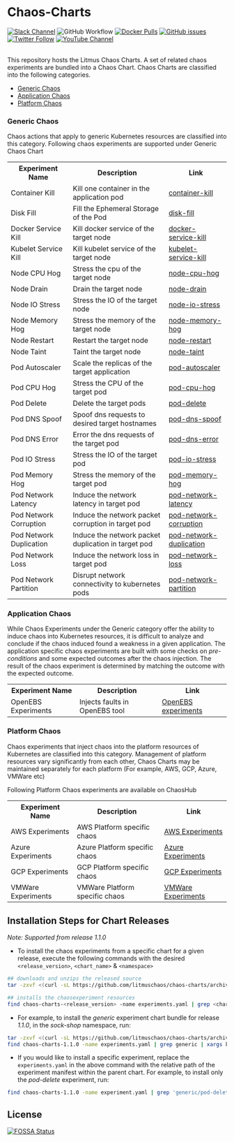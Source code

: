 # Chaos-Charts
[![Slack Channel](https://img.shields.io/badge/Slack-Join-purple)](https://slack.litmuschaos.io)
![GitHub Workflow](https://github.com/litmuschaos/chaos-charts/actions/workflows/push.yml/badge.svg?branch=master)
[![Docker Pulls](https://img.shields.io/docker/pulls/litmuschaos/go-runner.svg)](https://hub.docker.com/r/litmuschaos/go-runner)
[![GitHub issues](https://img.shields.io/github/issues/litmuschaos/chaos-charts)](https://github.com/litmuschaos/chaos-charts/issues)
[![Twitter Follow](https://img.shields.io/twitter/follow/litmuschaos?style=social)](https://twitter.com/LitmusChaos)
[![YouTube Channel](https://img.shields.io/badge/YouTube-Subscribe-red)](https://www.youtube.com/channel/UCa57PMqmz_j0wnteRa9nCaw)
<br><br>

This repository hosts the Litmus Chaos Charts. A set of related chaos experiments are bundled into a Chaos Chart. Chaos Charts are classified into the following categories.

- [Generic Chaos](#generic-chaos)
- [Application Chaos](#application-chaos)
- [Platform Chaos](#platform-chaos)

### Generic Chaos 

Chaos actions that apply to generic Kubernetes resources are classified into this category. Following chaos experiments are supported under Generic Chaos Chart

<table>
    <tr>
        <th> Experiment Name </th>
        <th> Description </th>
        <th> Link </th>
    </tr>
    <tr>
        <td> Container Kill </td>
        <td> Kill one container in the application pod </td>
        <td> <a href="https://github.com/litmuschaos/chaos-charts/tree/master/charts/generic/container-kill"> container-kill </a></td>
    <tr>
    <tr>
        <td> Disk Fill </td>
        <td> Fill the Ephemeral Storage of the Pod </td>
        <td> <a href="https://github.com/litmuschaos/chaos-charts/tree/master/charts/generic/disk-fill"> disk-fill </a></td>
    <tr>
    <tr>
        <td> Docker Service Kill </td>
        <td> Kill docker service of the target node </td>
        <td> <a href="https://github.com/litmuschaos/chaos-charts/tree/master/charts/generic/docker-service-kill"> docker-service-kill </a></td>
    <tr>
    <tr>
        <td> Kubelet Service Kill </td>
        <td> Kill kubelet service of the target node </td>
        <td> <a href="https://github.com/litmuschaos/chaos-charts/tree/master/charts/generic/kubelet-service-kill"> kubelet-service-kill </a></td>
    <tr>
    <tr>
        <td> Node CPU Hog </td>
        <td> Stress the cpu of the target node </td>
        <td> <a href="https://github.com/litmuschaos/chaos-charts/tree/master/charts/generic/node-cpu-hog"> node-cpu-hog </a></td>
    <tr>
    <tr>
        <td> Node Drain </td>
        <td> Drain the target node </td>
        <td> <a href="https://github.com/litmuschaos/chaos-charts/tree/master/charts/generic/node-drain"> node-drain </a></td>
    <tr>
    <tr>
        <td> Node IO Stress </td>
        <td> Stress the IO of the target node </td>
        <td> <a href="https://github.com/litmuschaos/chaos-charts/tree/master/charts/generic/node-io-stress"> node-io-stress </a></td>
    <tr>
    <tr>
        <td> Node Memory Hog </td>
        <td> Stress the memory of the target node </td>
        <td> <a href="https://github.com/litmuschaos/chaos-charts/tree/master/charts/generic/node-memory-hog"> node-memory-hog </a></td>
    <tr>
    <tr>
        <td> Node Restart </td>
        <td> Restart the target node </td>
        <td> <a href="https://github.com/litmuschaos/chaos-charts/tree/master/charts/generic/node-restart"> node-restart </a></td>
    <tr>
    <tr>
        <td> Node Taint </td>
        <td> Taint the target node </td>
        <td> <a href="https://github.com/litmuschaos/chaos-charts/tree/master/charts/generic/node-taint"> node-taint </a></td>
    <tr>
    <tr>
        <td> Pod Autoscaler </td>
        <td> Scale the replicas of the target application </td>
        <td> <a href="https://github.com/litmuschaos/chaos-charts/tree/master/charts/generic/pod-autoscaler"> pod-autoscaler </a></td>
    <tr>
    <tr>
        <td> Pod CPU Hog </td>
        <td> Stress the CPU of the target pod </td>
        <td> <a href="https://github.com/litmuschaos/chaos-charts/tree/master/charts/generic/pod-cpu-hog"> pod-cpu-hog </a></td>
    <tr>
    <tr>
        <td> Pod Delete </td>
        <td> Delete the target pods </td>
        <td> <a href="https://github.com/litmuschaos/chaos-charts/tree/master/charts/generic/pod-delete"> pod-delete </a></td>
    <tr>
    <tr>
        <td> Pod DNS Spoof </td>
        <td> Spoof dns requests to desired target hostnames </td>
        <td> <a href="https://github.com/litmuschaos/chaos-charts/tree/master/charts/generic/pod-dns-spoof"> pod-dns-spoof </a></td>
    <tr>
    <tr>
        <td> Pod DNS Error </td>
        <td> Error the dns requests of the target pod </td>
        <td> <a href="https://github.com/litmuschaos/chaos-charts/tree/master/charts/generic/pod-dns-error"> pod-dns-error </a></td>
    <tr>
    <tr>
        <td> Pod IO Stress </td>
        <td> Stress the IO of the target pod </td>
        <td> <a href="https://github.com/litmuschaos/chaos-charts/tree/master/charts/generic/pod-io-stress"> pod-io-stress </a></td>
    <tr>
    <tr>
        <td> Pod Memory Hog </td>
        <td> Stress the memory of the target pod </td>
        <td> <a href="https://github.com/litmuschaos/chaos-charts/tree/master/charts/generic/pod-memory-hog"> pod-memory-hog </a></td>
    <tr>
    <tr>
        <td> Pod Network Latency </td>
        <td> Induce the network latency in target pod </td>
        <td> <a href="https://github.com/litmuschaos/chaos-charts/tree/master/charts/generic/pod-network-latency"> pod-network-latency </a></td>
    <tr>
    <tr>
        <td> Pod Network Corruption </td>
        <td> Induce the network packet corruption in target pod </td>
        <td> <a href="https://github.com/litmuschaos/chaos-charts/tree/master/charts/generic/pod-network-corruption"> pod-network-corruption </a></td>
    <tr>
    <tr>
        <td> Pod Network Duplication </td>
        <td> Induce the network packet duplication in target pod </td>
        <td> <a href="https://github.com/litmuschaos/chaos-charts/tree/master/charts/generic/pod-network-duplication"> pod-network-duplication </a></td>
    <tr>
    <tr>
        <td> Pod Network Loss </td>
        <td> Induce the network loss in target pod </td>
        <td> <a href="https://github.com/litmuschaos/chaos-charts/tree/master/charts/generic/pod-network-loss"> pod-network-loss </a></td>
    <tr>
    <tr>
        <td> Pod Network Partition </td>
        <td> Disrupt network connectivity to kubernetes pods </td>
        <td> <a href="https://github.com/litmuschaos/chaos-charts/tree/master/charts/generic/pod-network-partition"> pod-network-partition </a></td>
    <tr>
</table>

### Application Chaos

While Chaos Experiments under the Generic category offer the ability to induce chaos into Kubernetes resources, it is difficult to analyze and conclude if the chaos induced found a weakness in a given application. The application specific chaos experiments are built with some checks on *pre-conditions* and some expected outcomes after the chaos injection. The result of the chaos experiment is determined by matching the outcome with the expected outcome. 


<table>
    <tr>
        <th> Experiment Name </th>
        <th> Description </th>
        <th> Link </th>
    </tr>
    <tr>
        <td> OpenEBS Experiments </td>
        <td> Injects faults in OpenEBS tool </td>
        <td> <a href="https://github.com/litmuschaos/chaos-charts/tree/master/charts/openebs"> OpenEBS experiments</a></td>
    <tr>
</table>

### Platform Chaos

Chaos experiments that inject chaos into the platform resources of Kubernetes are classified into this category. Management of platform resources vary significantly from each other, Chaos Charts may be maintained separately for each platform (For example, AWS, GCP, Azure, VMWare etc)

Following Platform Chaos experiments are available on ChaosHub

<table>
    <tr>
        <th> Experiment Name </th>
        <th> Description </th>
        <th> Link </th>
    </tr>
    <tr>
        <td> AWS Experiments </td>
        <td> AWS Platform specific chaos </td>
        <td> <a href="https://github.com/litmuschaos/chaos-charts/tree/master/charts/kube-aws"> AWS Experiments </a></td>
    <tr>
    <tr>
        <td> Azure Experiments </td>
        <td> Azure Platform specific chaos </td>
        <td> <a href="https://github.com/litmuschaos/chaos-charts/tree/master/charts/azure"> Azure Experiments </a></td>
    <tr>
    <tr>
        <td> GCP Experiments </td>
        <td> GCP Platform specific chaos </td>
        <td> <a href="https://github.com/litmuschaos/chaos-charts/tree/master/charts/generic/gcp"> GCP Experiments </a></td>
    <tr>
    <tr>
        <td> VMWare Experiments </td>
        <td> VMWare Platform specific chaos </td>
        <td> <a href="https://github.com/litmuschaos/chaos-charts/tree/master/charts/generic/vmware"> VMWare Experiments </a></td>
    <tr>
</table>


## Installation Steps for Chart Releases 

*Note: Supported from release 1.1.0*

- To install the chaos experiments from a specific chart for a given release, execute the following commands
with the desired `<release_version>`, `<chart_name>` & `<namespace>`

```bash
## downloads and unzips the released source
tar -zxvf <(curl -sL https://github.com/litmuschaos/chaos-charts/archive/<release_version>.tar.gz)

## installs the chaosexperiment resources 
find chaos-charts-<release_version> -name experiments.yaml | grep <chart-name> | xargs kubectl apply -n <namespace> -f
``` 
- For example, to install the *generic* experiment chart bundle for release *1.1.0*, in the *sock-shop* namespace, run:

```bash
tar -zxvf <(curl -sL https://github.com/litmuschaos/chaos-charts/archive/1.1.0.tar.gz)
find chaos-charts-1.1.0 -name experiments.yaml | grep generic | xargs kubectl apply -n sock-shop -f
```

- If you would like to install a specific experiment, replace the `experiments.yaml` in the above command with the relative 
path of the experiment manifest within the parent chart. For example, to install only the *pod-delete* experiment, run: 

```bash
find chaos-charts-1.1.0 -name experiment.yaml | grep 'generic/pod-delete' | xargs kubectl apply -n sock-shop -f
```


## License
[![FOSSA Status](https://app.fossa.io/api/projects/git%2Bgithub.com%2Flitmuschaos%2Fchaos-charts.svg?type=large)](https://app.fossa.io/projects/git%2Bgithub.com%2Flitmuschaos%2Fchaos-charts?ref=badge_large)